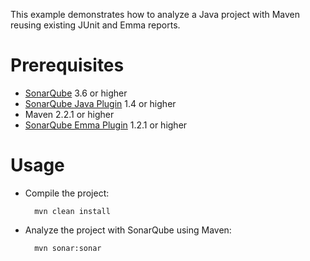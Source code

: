 This example demonstrates how to analyze a Java project with Maven reusing existing JUnit and Emma reports.

Prerequisites
=============
* [SonarQube](http://www.sonarsource.org/downloads/) 3.6 or higher
* [SonarQube Java Plugin](http://docs.codehaus.org/x/KwChCw) 1.4 or higher
* Maven 2.2.1 or higher
* [SonarQube Emma Plugin](http://docs.codehaus.org/display/SONAR/Sonar+Emma+Plugin) 1.2.1 or higher

Usage
=====
* Compile the project:

        mvn clean install
  	
		
* Analyze the project with SonarQube using Maven:

        mvn sonar:sonar

